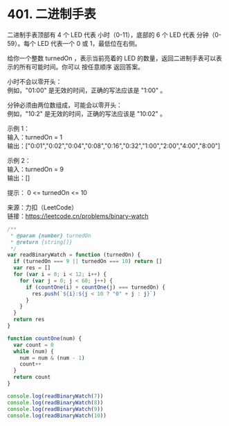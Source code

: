 # 401. 二进制手表

二进制手表顶部有 4 个 LED 代表 小时（0-11），底部的 6 个 LED 代表 分钟（0-59）。每个 LED 代表一个 0 或 1，最低位在右侧。

给你一个整数 turnedOn ，表示当前亮着的 LED 的数量，返回二进制手表可以表示的所有可能时间。你可以 按任意顺序 返回答案。

小时不会以零开头：  
例如，"01:00" 是无效的时间，正确的写法应该是 "1:00" 。

分钟必须由两位数组成，可能会以零开头：  
例如，"10:2" 是无效的时间，正确的写法应该是 "10:02" 。

示例 1：  
输入：turnedOn = 1  
输出：["0:01","0:02","0:04","0:08","0:16","0:32","1:00","2:00","4:00","8:00"]

示例 2：  
输入：turnedOn = 9  
输出：[]

提示：
0 <= turnedOn <= 10

来源：力扣（LeetCode）  
链接：https://leetcode.cn/problems/binary-watch

```javascript
/**
 * @param {number} turnedOn
 * @return {string[]}
 */
var readBinaryWatch = function (turnedOn) {
  if (turnedOn === 9 || turnedOn === 10) return []
  var res = []
  for (var i = 0; i < 12; i++) {
    for (var j = 0; j < 60; j++) {
      if (countOne(i) + countOne(j) === turnedOn) {
        res.push(`${i}:${j < 10 ? "0" + j : j}`)
      }
    }
  }
  return res
}

function countOne(num) {
  var count = 0
  while (num) {
    num = num & (num - 1)
    count++
  }
  return count
}

console.log(readBinaryWatch(7))
console.log(readBinaryWatch(8))
console.log(readBinaryWatch(9))
console.log(readBinaryWatch(10))
```
